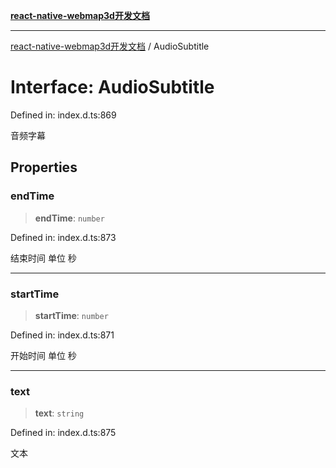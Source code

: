 [**react-native-webmap3d开发文档**](../README.md)

***

[react-native-webmap3d开发文档](../globals.md) / AudioSubtitle

# Interface: AudioSubtitle

Defined in: index.d.ts:869

音频字幕

## Properties

### endTime

> **endTime**: `number`

Defined in: index.d.ts:873

结束时间  单位 秒

***

### startTime

> **startTime**: `number`

Defined in: index.d.ts:871

开始时间  单位 秒

***

### text

> **text**: `string`

Defined in: index.d.ts:875

文本
